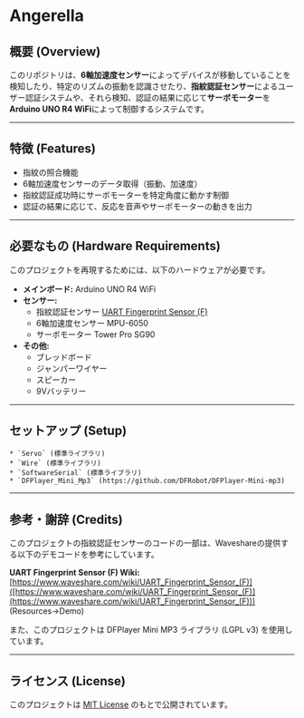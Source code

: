 # Angerella

## 概要 (Overview)

このリポジトリは、**6軸加速度センサー**によってデバイスが移動していることを検知したり、特定のリズムの振動を認識させたり、**指紋認証センサー**によるユーザー認証システムや、それら検知、認証の結果に応じて**サーボモーター**を**Arduino UNO R4 WiFi**によって制御するシステムです。


---

## 特徴 (Features)

* 指紋の照合機能
* 6軸加速度センサーのデータ取得（振動、加速度）
* 指紋認証成功時にサーボモーターを特定角度に動かす制御
* 認証の結果に応じて、反応を音声やサーボモーターの動きを出力

---

## 必要なもの (Hardware Requirements)

このプロジェクトを再現するためには、以下のハードウェアが必要です。

* **メインボード:** Arduino UNO R4 WiFi
* **センサー:**
    * 指紋認証センサー [UART Fingerprint Sensor (F)](https://www.waveshare.com/wiki/UART_Fingerprint_Sensor_(F))
    * 6軸加速度センサー  MPU-6050
    * サーボモーター Tower Pro SG90
* **その他:**
    * ブレッドボード
    * ジャンパーワイヤー
    * スピーカー
    * 9Vバッテリー

---

## セットアップ (Setup)

    * `Servo` (標準ライブラリ)
    * `Wire` (標準ライブラリ)
    * `SoftwareSerial` (標準ライブラリ)
    * `DFPlayer_Mini_Mp3` (https://github.com/DFRobot/DFPlayer-Mini-mp3)
---

## 参考・謝辞 (Credits)

このプロジェクトの指紋認証センサーのコードの一部は、Waveshareの提供する以下のデモコードを参考にしています。

**UART Fingerprint Sensor (F) Wiki:** [https://www.waveshare.com/wiki/UART_Fingerprint_Sensor_(F)]([https://www.waveshare.com/wiki/UART_Fingerprint_Sensor_(F)](https://www.waveshare.com/wiki/UART_Fingerprint_Sensor_(F)))
(Resources->Demo)

また、このプロジェクトは DFPlayer Mini MP3 ライブラリ (LGPL v3) を使用しています。

---

## ライセンス (License)

このプロジェクトは [MIT License](LICENSE) のもとで公開されています。
